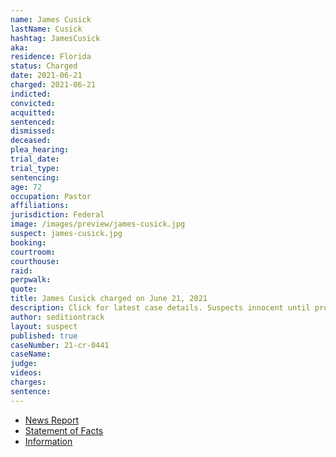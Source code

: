 ```yaml
---
name: James Cusick
lastName: Cusick
hashtag: JamesCusick
aka:
residence: Florida
status: Charged
date: 2021-06-21
charged: 2021-06-21
indicted:
convicted:
acquitted:
sentenced:
dismissed:
deceased:
plea_hearing:
trial_date:
trial_type:
sentencing:
age: 72
occupation: Pastor
affiliations:
jurisdiction: Federal
image: /images/preview/james-cusick.jpg
suspect: james-cusick.jpg
booking:
courtroom:
courthouse:
raid:
perpwalk:
quote:
title: James Cusick charged on June 21, 2021
description: Click for latest case details. Suspects innocent until proven guilty.
author: seditiontrack
layout: suspect
published: true
caseNumber: 21-cr-0441
caseName:
judge:
videos:
charges:
sentence:
---
```

- [News Report](https://www.clickorlando.com/news/local/2021/06/24/florida-pastors-arrested-in-connection-with-capitol-riot/)
- [Statement of Facts](https://www.justice.gov/usao-dc/case-multi-defendant/file/1405931/download)
- [Information](https://www.justice.gov/usao-dc/case-multi-defendant/file/1424616/download)

